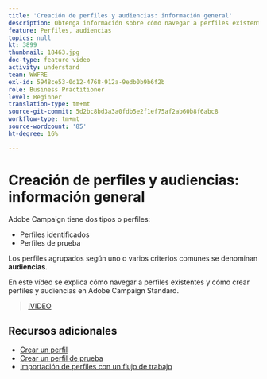 ```yaml
---
title: 'Creación de perfiles y audiencias: información general'
description: Obtenga información sobre cómo navegar a perfiles existentes y cómo crear perfiles y audiencias.
feature: Perfiles, audiencias
topics: null
kt: 3899
thumbnail: 18463.jpg
doc-type: feature video
activity: understand
team: WWFRE
exl-id: 5948ce53-0d12-4768-912a-9edb0b9b6f2b
role: Business Practitioner
level: Beginner
translation-type: tm+mt
source-git-commit: 5d2bc8bd3a3a0fdb5e2f1ef75af2ab60b8f6abc8
workflow-type: tm+mt
source-wordcount: '85'
ht-degree: 16%

---
```


# Creación de perfiles y audiencias: información general

Adobe Campaign tiene dos tipos o perfiles:

* Perfiles identificados
* Perfiles de prueba

Los perfiles agrupados según uno o varios criterios comunes se denominan **audiencias**.

En este vídeo se explica cómo navegar a perfiles existentes y cómo crear perfiles y audiencias en Adobe Campaign Standard.

>[!VIDEO](https://video.tv.adobe.com/v/18463/?quality=12)

## Recursos adicionales

* [Crear un perfil](/help/profiles-and-audiences/creating-a-profile.md)
* [Crear un perfil de prueba](/help/profiles-and-audiences/test-profiles.md)
* [Importación de perfiles con un flujo de trabajo](/help/managing-processes-and-data/importing-profiles.md)
